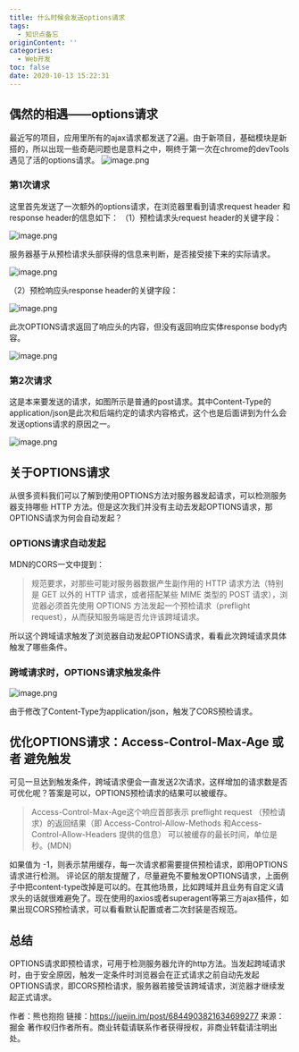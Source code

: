 ```yaml
---
title: 什么时候会发送options请求
tags:
  - 知识点备忘
originContent: ''
categories:
  - Web开发
toc: false
date: 2020-10-13 15:22:31
---
```


## 偶然的相遇——options请求
最近写的项目，应用里所有的ajax请求都发送了2遍。由于新项目，基础模块是新搭的，所以出现一些奇葩问题也是意料之中，啊终于第一次在chrome的devTools遇见了活的options请求。
![image.png](http://blogimage.houjiyi.com/FkgRteTQ_wnfq1a29ShCE0Ph4qgu)
### 第1次请求
这里首先发送了一次额外的options请求，在浏览器里看到请求request header 和 response header的信息如下：
（1）预检请求头request header的关键字段：

![image.png](http://blogimage.houjiyi.com/FkKwSEWOU0ceTe7k1j6J983PYvAM)


服务器基于从预检请求头部获得的信息来判断，是否接受接下来的实际请求。

![image.png](http://blogimage.houjiyi.com/FnB1j43wZ3d6dDKgTJsklbG9D09g)

（2）预检响应头response header的关键字段：

![image.png](http://blogimage.houjiyi.com/Fq3-PVNUSp-NMYLDCuP7lPxmiDkb)

此次OPTIONS请求返回了响应头的内容，但没有返回响应实体response body内容。

![image.png](http://blogimage.houjiyi.com/Foxiw5ZheTGsDyWu0LNlRPA6ONBr)

### 第2次请求
这是本来要发送的请求，如图所示是普通的post请求。其中Content-Type的application/json是此次和后端约定的请求内容格式，这个也是后面讲到为什么会发送options请求的原因之一。

![image.png](http://blogimage.houjiyi.com/Fv7OldspEH5iE7AWTWJjW0Sh6Pab)

## 关于OPTIONS请求
从很多资料我们可以了解到使用OPTIONS方法对服务器发起请求，可以检测服务器支持哪些 HTTP 方法。但是这次我们并没有主动去发起OPTIONS请求，那OPTIONS请求为何会自动发起？
### OPTIONS请求自动发起
MDN的CORS一文中提到：

> 规范要求，对那些可能对服务器数据产生副作用的 HTTP 请求方法（特别是 GET 以外的 HTTP 请求，或者搭配某些 MIME 类型的 POST 请求），浏览器必须首先使用 OPTIONS 方法发起一个预检请求（preflight request），从而获知服务端是否允许该跨域请求。

所以这个跨域请求触发了浏览器自动发起OPTIONS请求，看看此次跨域请求具体触发了哪些条件。
### 跨域请求时，OPTIONS请求触发条件
![image.png](http://blogimage.houjiyi.com/FqM0rzrxnL_ZBzFmTgVYgINtVbUj)

由于修改了Content-Type为application/json，触发了CORS预检请求。

## 优化OPTIONS请求：Access-Control-Max-Age 或者 避免触发
可见一旦达到触发条件，跨域请求便会一直发送2次请求，这样增加的请求数是否可优化呢？答案是可以，OPTIONS预检请求的结果可以被缓存。

> Access-Control-Max-Age这个响应首部表示 preflight request  （预检请求）的返回结果（即 Access-Control-Allow-Methods 和Access-Control-Allow-Headers 提供的信息） 可以被缓存的最长时间，单位是秒。(MDN)

如果值为 -1，则表示禁用缓存，每一次请求都需要提供预检请求，即用OPTIONS请求进行检测。
评论区的朋友提醒了，尽量避免不要触发OPTIONS请求，上面例子中把content-type改掉是可以的。在其他场景，比如跨域并且业务有自定义请求头的话就很难避免了。现在使用的axios或者superagent等第三方ajax插件，如果出现CORS预检请求，可以看看默认配置或者二次封装是否规范。

## 总结

OPTIONS请求即预检请求，可用于检测服务器允许的http方法。当发起跨域请求时，由于安全原因，触发一定条件时浏览器会在正式请求之前自动先发起OPTIONS请求，即CORS预检请求，服务器若接受该跨域请求，浏览器才继续发起正式请求。

作者：熊也抱抱
链接：https://juejin.im/post/6844903821634699277
来源：掘金
著作权归作者所有。商业转载请联系作者获得授权，非商业转载请注明出处。
